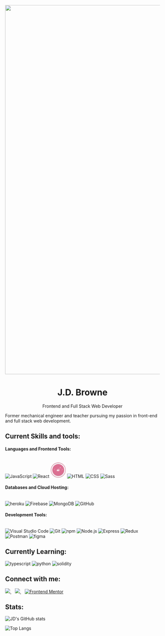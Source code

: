 <img src="https://github.com/peshwarinaan/peshwarinaan/blob/main/complete-branding-banner/complete-branding-banner.png" width=900, height=1200 />
<h1 align='center'>
  J.D. Browne 
</h1>

<p align='center'>
  Frontend and Full Stack Web Developer
</p>

<p align='left'>Former mechanical engineer and teacher pursuing my passion in front-end and full stack web development.</p>
<p align='left'></p>



 
## Current Skills and tools:

#### Languages and Frontend Tools:

<div align="left">
  <br>
  <img height="50" src="https://user-images.githubusercontent.com/25181517/117447155-6a868a00-af3d-11eb-9cfe-245df15c9f3f.png" alt="JavaScript" title="JavaScript" />
  <img height="50" src="https://user-images.githubusercontent.com/25181517/183897015-94a058a6-b86e-4e42-a37f-bf92061753e5.png" alt="React" title="React" />
  <img width="50" src="https://github.com/Pedro-Murilo/icons-for-readme/blob/main/.github/styled-components-icon.svg" alt="Styled Components Icon" />  
  <img height="50" src="https://user-images.githubusercontent.com/25181517/192158954-f88b5814-d510-4564-b285-dff7d6400dad.png" alt="HTML" title="HTML" />
  <img height="50" src="https://user-images.githubusercontent.com/25181517/183898674-75a4a1b1-f960-4ea9-abcb-637170a00a75.png" alt="CSS" title="CSS" />
  <img height="50" src="https://user-images.githubusercontent.com/25181517/192158956-48192682-23d5-4bfc-9dfb-6511ade346bc.png" alt="Sass" title="Sass" />
  </div> 
  
#### Databases and Cloud Hosting:
<br>
  <div align="left">
    <img alt="heroku"  src='https://cdn.jsdelivr.net/gh/devicons/devicon/icons/heroku/heroku-original.svg' width="50">
    <img height="50" src="https://user-images.githubusercontent.com/25181517/189716855-2c69ca7a-5149-4647-936d-780610911353.png" alt="Firebase" title="Firebase" />
    <img alt="MongoDB" src="https://cdn.jsdelivr.net/gh/devicons/devicon/icons/mongodb/mongodb-original.svg" width="50">    
    <img height="50" src="https://user-images.githubusercontent.com/25181517/192108374-8da61ba1-99ec-41d7-80b8-fb2f7c0a4948.png" alt="GitHub" title="GitHub" />
       
  </div>
  
#### Development Tools:
<br>
  <div align="left">
    <img height="50" src="https://user-images.githubusercontent.com/25181517/192108891-d86b6220-e232-423a-bf5f-90903e6887c3.png" alt="Visual Studio Code" title="Visual           Studio Code" /> 
    <img height="50" src="https://user-images.githubusercontent.com/25181517/192108372-f71d70ac-7ae6-4c0d-8395-51d8870c2ef0.png" alt="Git" title="Git" />
    <img height="50" src="https://user-images.githubusercontent.com/25181517/121401671-49102800-c959-11eb-9f6f-74d49a5e1774.png" alt="npm" title="npm" />
    <img height="50" src="https://user-images.githubusercontent.com/25181517/183568594-85e280a7-0d7e-4d1a-9028-c8c2209e073c.png" alt="Node.js" title="Node.js" />
    <img height="50" src="https://user-images.githubusercontent.com/25181517/183859966-a3462d8d-1bc7-4880-b353-e2cbed900ed6.png" alt="Express" title="Express" />
    <img height="50" src="https://user-images.githubusercontent.com/25181517/187896150-cc1dcb12-d490-445c-8e4d-1275cd2388d6.png" alt="Redux" title="Redux" />  
    <img height="50" src="https://user-images.githubusercontent.com/25181517/192109061-e138ca71-337c-4019-8d42-4792fdaa7128.png" alt="Postman" title="Postman" />
    <img alt="figma"  src='https://cdn.jsdelivr.net/gh/devicons/devicon/icons/figma/figma-original.svg' width="50">
  </div>
  
 
  
## Currently Learning:
  <div align="left">
    <img alt="typescript"  src='https://cdn.jsdelivr.net/gh/devicons/devicon/icons/typescript/typescript-original.svg' width="50">
    <img alt="python"  src='https://cdn.jsdelivr.net/gh/devicons/devicon/icons/python/python-original.svg' width="50">
    <img alt="solidity"  src='https://cdn.jsdelivr.net/gh/devicons/devicon/icons/solidity/solidity-original.svg' width="50">
  </div>
 
## Connect with me:       
  <p>
    <a href="https://github.com/PeshwariNaan">
      <img src="https://img.shields.io/badge/github-181717?style=for-the-badge&logo=github&logoColor=white" />
    </a>&nbsp;&nbsp;  
    <a href="mailto:jdbrowne76@proton.me">
      <img src="https://img.shields.io/badge/protonmail-8B89CC?style=for-the-badge&logo=protonmail&logoColor=white" />   
    </a>&nbsp;&nbsp;
    <a href="https://www.frontendmentor.io/profile/PeshwariNaan" target="_blank" rel="noopener noreferrer" title="Frontend Mentor"> 
      <img alt="Frontend Mentor" src="https://www.frontendmentor.io/static/images/logo-mobile.svg" width="45">
    </a>
  </p>
  
 ## Stats:

   ![JD's GitHub stats](https://github-readme-stats.vercel.app/api?username=peshwarinaan&show_icons=true&theme=radical)
   
   ![Top Langs](https://github-readme-stats.vercel.app/api/top-langs/?username=peshwarinaan&layout=compact&bg_color=0d1117&title_color=ffffff&text_color=ffffff&border_color=21262d&border_radius=15)
   <br>


 
  
<!---
PeshwariNaan/PeshwariNaan is a ✨ special ✨ repository because its `README.md` (this file) appears on your GitHub profile.
You can click the Preview link to take a look at your changes.
--->
